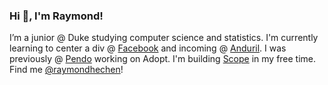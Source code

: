<h3>Hi 👋, I'm Raymond!</h3>

<p>I’m a junior @ Duke studying computer science and statistics. I'm currently learning to center a div @ <a href="https://www.facebook.com/">Facebook</a> and incoming @ <a href="https://www.anduril.com/">Anduril</a>. I was previously @ <a href="https://www.pendo.io/">Pendo</a> working on Adopt. I'm building <a href="http://scope.so/">Scope</a> in my free time. Find me <a href="https://twitter.com/raymondhechen">@raymondhechen</a>!</p>

<!--
**raymondhechen/raymondhechen** is a ✨ _special_ ✨ repository because its `README.md` (this file) appears on your GitHub profile.

Here are some ideas to get you started:

- 🔭 I’m currently working on ...
- 🌱 I’m currently learning ...
- 👯 I’m looking to collaborate on ...
- 🤔 I’m looking for help with ...
- 💬 Ask me about ...
- 📫 How to reach me: ...
- 😄 Pronouns: ...
- ⚡ Fun fact: ...
-->
